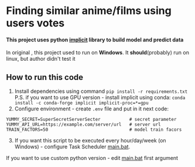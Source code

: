 # Finding similar anime/films using users votes
#### This project uses python <a href="https://github.com/benfred/implicit">implicit</a> library to build model and predict data
In original , this project used to run on **Windows**. It **should**(probably) run on linux, but author didn't test it
## How to run this code
1) Install dependencies using command `pip install -r requirements.txt`
<br>P.S. if you want to use GPU version - install implicit using conda: `conda install -c conda-forge implicit implicit-proc=*=gpu`
2) Configure environment - create `.env` file and put in it next code:
```commandline
YUMMY_SECRET=SuperSecretServerSecter           # secret parameter
YUMMY_API_URL=https://example.com/server/url   # server url
TRAIN_FACTORS=50                               # model train facors
```
3) If you want this script to be executed every hour/day/week (on Windows) - configure Task Scheduler [main.bat](main.bat).

If you want to use custom python version - edit [main.bat](main.bat) first argument
